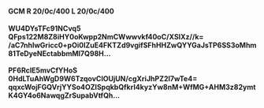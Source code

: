 #### GCM R 20/0c/400 L 20/0c/400
**WU4DYsTFc91NCvq5**<br/>**QFps122M8Z8iHY0oKwpp2NmCWwwvkf40oC/XSIXz//k=**<br/>**/aC7nhIwGricc0+pOi0lZuE4FKTZd9vgifSFhHHZwQYYGaJsTP6SS3oMhm81TeDyeNEctabbmMl7Q98H...**<br/><br/>
**PF6RclE5mvCfYHoS**<br/>**0HdLTuAhWgD9W6TzqovClOUjUN/cgXriJhPZ2l7wTe4=**<br/>**qqxcWojFGQVrjYYSo4OZlSpqkbQfkrI4kyzYw8nM+WfMG+AHM3z82ymtK4GY4o6NawqgZrSupabVtfQh...**